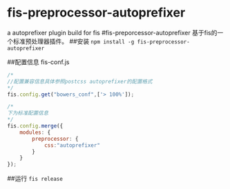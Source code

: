fis-preprocessor-autoprefixer
=======================

a autoprefixer plugin build for fis
#fis-preporcessor-autoprefixer
基于fis的一个标准预处理器插件。
##安装
`npm install -g fis-preprocessor-autoprefixer`

##配置信息
fis-conf.js
```js
/*
//配置兼容信息具体参照postcss autoprefixer的配置格式
*/
fis.config.get("bowers_conf",['> 100%']);

/*
下为标准配置信息
*/
fis.config.merge({
    modules: {
        preprocessor: {
            css:"autoprefixer"
        }
    }
});
```

##运行
`fis release`